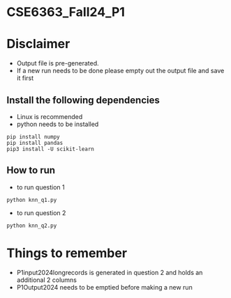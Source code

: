 # CSE6363_Fall24_P1

# Disclaimer
* Output file is pre-generated.
* If a new run needs to be done please empty out the output file and save it first

## Install the following dependencies

* Linux is recommended
* python needs to be installed

```
pip install numpy
pip install pandas
pip3 install -U scikit-learn
```
## How to run
* to run question 1
```
python knn_q1.py
```

* to run question 2

```
python knn_q2.py
```

# Things to remember

* P1input2024longrecords is generated in question 2 and holds an additional 2 columns
* P1Output2024 needs to be emptied before making a new run
